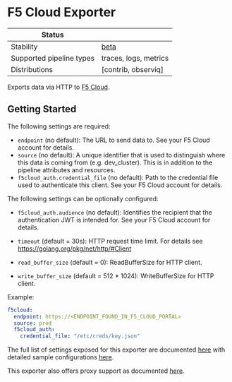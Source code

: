 # F5 Cloud Exporter

| Status                   |                       |
| ------------------------ |-----------------------|
| Stability                | [beta]                |
| Supported pipeline types | traces, logs, metrics |
| Distributions            | [contrib, observiq]   |

Exports data via HTTP to [F5 Cloud](https://portal.cloudservices.f5.com/).

## Getting Started

The following settings are required:

- `endpoint` (no default): The URL to send data to. See your F5 Cloud account for details.
- `source` (no default): A unique identifier that is used to distinguish where this data is coming from (e.g. dev_cluster). This is in 
  addition to the pipeline attributes and resources.
- `f5cloud_auth.credential_file` (no default): Path to the credential file used to authenticate this client. See your F5 
  Cloud account for details.

The following settings can be optionally configured:

- `f5cloud_auth.audience` (no default): Identifies the recipient that the authentication JWT is intended for. See your F5 Cloud 
  account for details.

- `timeout` (default = 30s): HTTP request time limit. For details see https://golang.org/pkg/net/http/#Client
- `read_buffer_size` (default = 0): ReadBufferSize for HTTP client.
- `write_buffer_size` (default = 512 * 1024): WriteBufferSize for HTTP client.

Example:

```yaml
f5cloud:
  endpoint: https://<ENDPOINT_FOUND_IN_F5_CLOUD_PORTAL>
  source: prod
  f5cloud_auth:
    credential_file: "/etc/creds/key.json"
```

The full list of settings exposed for this exporter are documented [here](./config.go) with detailed sample
configurations [here](./testdata/config.yaml).

This exporter also offers proxy support as documented 
[here](https://github.com/open-telemetry/opentelemetry-collector/tree/main/exporter#proxy-support).

[beta]:https://github.com/open-telemetry/opentelemetry-collector#beta
[contrib]:https://github.com/open-telemetry/opentelemetry-collector-releases/tree/main/distributions/otelcol-contrib
[observiq]: https://github.com/observIQ/observiq-otel-collector
